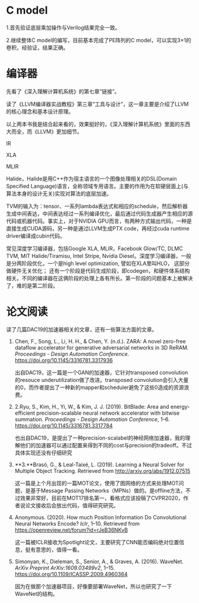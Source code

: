 # C model

1.首先验证底层乘加操作与Verilog结果完全一致。

2.继续整体C model的编写，目前基本完成了PE阵列的C model，可以实现3×1的卷积，经验证，结果正确。

# 编译器

先看了《深入理解计算机系统》的第七章“链接”。

读了《LLVM编译器实战教程》第三章“工具与设计”，这一章主要是介绍了LLVM的核心理念和基本设计原理。

以上两本书我是结合起来看的，效果挺好的，《深入理解计算机系统》里面的东西大而全，而《LLVM》更加细节。

IR

XLA

MLIR

Halide，Halide是用C++作为宿主语言的一个图像处理相关的DSL(Domain Specified Language)语言，全称领域专用语言。主要的作用为在软硬层面上(与算法本身的设计无关)实现对算法的底层加速。

TVM的输入为：tensor、一系列lambda表达式和相应的schedule，然后解析器生成中间表达，中间表达经过一系列编译优化，最后通过代码生成器产生相应的源代码或机器代码。事实上，对于NVIDIA
GPU而言，有两种方式输出代码，一种是直接生成CUDA源码，另一种是通过LLVM生成PTX code，再经过cuda runtime 
driver编译成cubin代码。

常见深度学习编译器，包括Google XLA, MLIR，Facebook Glow/TC, DLMC TVM, MIT Halide/Tiramisu, Intel Stripe, Nvidia Diesel。深度学习编译器，一般是分两阶段优化，一个是high level optimization, 譬如在XLA里叫HLO， 这部分做硬件无关优化； 还有一个阶段是代码生成阶段，即codegen，和硬件体系结构相关。不同的编译器在这俩阶段的处理上各有所长。第一阶段的问题基本上被解决了，难的是第二阶段。

# 论文阅读

读了几篇DAC19的加速器相关的文章，还有一些算法方面的文章。

1. Chen, F., Song, L., Li, H. H., & Chen, Y. (n.d.). ZARA: A novel zero-free dataflow accelerator for generative adversarial networks in 3D ReRAM. *Proceedings - Design Automation Conference*. https://doi.org/10.1145/3316781.3317936

   出自DAC19，这一篇是一个GAN的加速器，它针对transposed convolution的resouce underutilization做了改进。transposed convolution会引入大量的0，而作者提出了一种新的mapper和scheduler避免了这些0造成的资源浪费。

2. 2.Ryu, S., Kim, H., Yi, W., & Kim, J. J. (2019). BitBlade: Area and energy-efficient precision-scalable neural network accelerator with bitwise summation. *Proceedings - Design Automation Conference*, 1–6. https://doi.org/10.1145/3316781.3317784

   也出自DAC19，是提出了一种precision-scalabel的神经网络加速器，我的理解他们的加速器可以通过配置来得到不同的cost与precision的tradeoff。不过具体实现还没有仔细研究

3. **3.**Brasó, G., & Leal-Taixé, L. (2019). Learning a Neural Solver for Multiple Object Tracking. Retrieved from http://arxiv.org/abs/1912.07515

   这一篇是上个月出现的一篇MOT论文，使用了图网络的方式来处理MOT问题，是基于Message Passing Networks（MPNs）做的。是offline方法，不过效果非常好，目前在MOT17排名第一，看格式应该投稿了CVPR2020，作者说论文接收后会放出代码，值得研究研究。

4. Anonymous. (2020). How much Position Information Do Convolutional Neural Networks Encode? *Iclr*, 1–10. Retrieved from https://openreview.net/forum?id=rJeB36NKvB

   这一篇被ICLR接收为Spotlight论文，主要研究了CNN能否编码绝对位置信息，挺有意思的，值得一看。

5. Simonyan, K., Dieleman, S., Senior, A., & Graves, A. (2016). WaveNet. *ArXiv Preprint ArXiv:1609.03499v2*, 1–15. https://doi.org/10.1109/ICASSP.2009.4960364

   因为在做那个加速器项目，好像要部署WaveNet，所以也研究了一下WaveNet的结构。